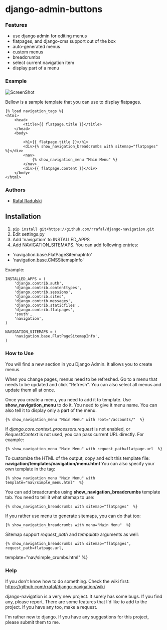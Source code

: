 django-admin-buttons
====================

### Features

 - use django admin for editing menus
 - flatpages, and django-cms support out of the box
 - auto-generated menus
 - custom menus
 - breadcrumbs
 - select current navigation item
 - display part of a menu


### Example

![ScreenShot](https://raw.githubusercontent.com/rrafal/django-navigation/master/screenshots/website-menu.png)

Bellow is a sample template that you can use to display flatpages. 

    {% load navigation_tags %}
    <html>
        <head>
    		<title>{{ flatpage.title }}</title>
    	</head>
    	<body>
    		
    		<h1>{{ flatpage.title }}</h1>
    		<div>{% show_navigation_breadcrumbs with sitemap="flatpages"  %}</div>
    		<nav>
    			{% show_navigation_menu "Main Menu" %}
    		</nav>
    		<div>{{ flatpage.content }}</div>
    	</body>
    </html>
    

### Authors
 - [Rafal Radulski](http://www.radulski.net/)


## Installation

1. `pip install git+https://github.com/rrafal/django-navigation.git`
2. Edit settings.py
3. Add 'navigation' to INSTALLED_APPS
4. Add NAVIGATION_SITEMAPS. You can add following entries:
  - 'navigation.base.FlatPageSitemapInfo'
  - 'navigation.base.CMSSitemapInfo'

Example:

    INSTALLED_APPS = (
        'django.contrib.auth',
        'django.contrib.contenttypes',
        'django.contrib.sessions',
        'django.contrib.sites',
        'django.contrib.messages',
        'django.contrib.staticfiles',
        'django.contrib.flatpages',
        'south',    
        'navigation',
    )

    NAVIGATION_SITEMAPS = (
        'navigation.base.FlatPageSitemapInfo',
    )

### How to Use


You will find a new section in you Django Admin. It allows you to create menus.

When you change pages, menus need to be refreshed. Go to a menu that needs to be 
updated and click "Refresh". You can also select all menus and update them all at once.

Once you create a menu, you need to add it to template. Use **show_navigation_menu** to do 
it.
You need to give it menu name. You can also tell it to display only a part of the menu. 

    {% show_navigation_menu "Main Menu" with root="/accounts/"  %}


If *django.core.context_processors.request* is not enabled, or *RequestContext* is not used,
you can pass current URL directly. For example:

    {% show_navigation_menu "Main Menu" with request_path=flatpage.url  %}
    
To customize the HTML of the output, copy and edit this template file: 
**navigation/templates/navigation/menu.html**
You can also specify your own template in the tag:

    {% show_navigation_menu "Main Menu" with template="nav/simple_menu.html"  %}

You can add breadcrumbs using **show_navigation_breadcrumbs** template tab. You need to tell 
it what sitemap to use:

    {% show_navigation_breadcrumbs with sitemap="flatpages"  %}
    
If you rather use menu to generate sitemaps, you can do that too:

    {% show_navigation_breadcrumbs with menu="Main Menu"  %}

Sitemap support *request_path* and *tempalate* arguments as well:

    {% show_navigation_breadcrumbs with sitemap="flatpages", request_path=flatpage.url, 
template="nav/simple_crumbs.html"  %}


### Help


If you don't know how to do something. Check the wiki first:
https://github.com/rrafal/django-navigation/wiki

django-navigation is a very new project. It surely has some bugs. If you find any, please 
report.
There are some features that I'd like to add to the project. If you have any too, make a 
request.

I'm rather new to django. If you have any suggestions for this project, please submit them 
to me.
